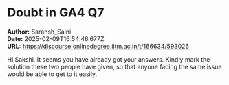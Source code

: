 # Doubt in GA4 Q7

**Author:** Saransh_Saini  
**Date:** 2025-02-09T16:54:46.677Z  
**URL:** https://discourse.onlinedegree.iitm.ac.in/t/166634/593026

Hi Sakshi,
It seems you have already got your answers. Kindly mark the solution these two people have given, so that anyone facing the same issue would be able to get to it easily.
